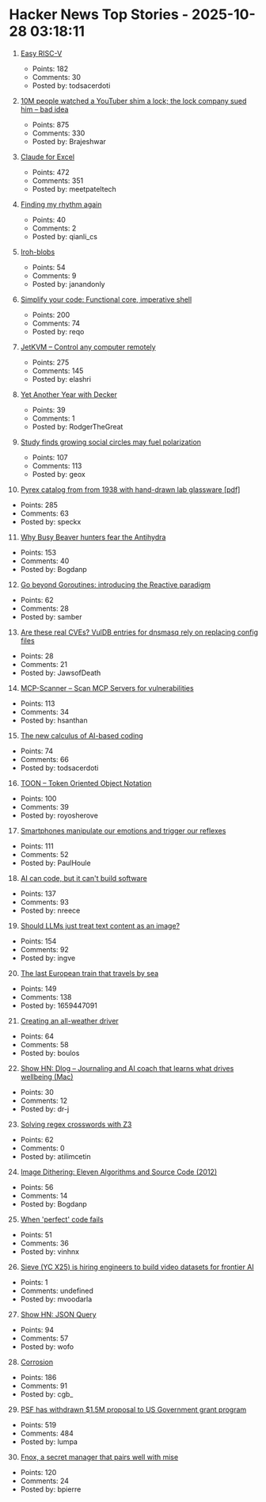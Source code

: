 # Hacker News Top Stories - 2025-10-28 03:18:11

1. [Easy RISC-V](https://dramforever.github.io/easyriscv/)
   - Points: 182
   - Comments: 30
   - Posted by: todsacerdoti

2. [10M people watched a YouTuber shim a lock; the lock company sued him – bad idea](https://arstechnica.com/tech-policy/2025/10/suing-a-popular-youtuber-who-shimmed-a-130-lock-what-could-possibly-go-wrong/)
   - Points: 875
   - Comments: 330
   - Posted by: Brajeshwar

3. [Claude for Excel](https://www.claude.com/claude-for-excel)
   - Points: 472
   - Comments: 351
   - Posted by: meetpateltech

4. [Finding my rhythm again](https://jeremydaly.com/finding-my-rhythm-again/)
   - Points: 40
   - Comments: 2
   - Posted by: qianli_cs

5. [Iroh-blobs](https://www.iroh.computer/blog/iroh-blobs-0-95-new-features)
   - Points: 54
   - Comments: 9
   - Posted by: janandonly

6. [Simplify your code: Functional core, imperative shell](https://testing.googleblog.com/2025/10/simplify-your-code-functional-core.html)
   - Points: 200
   - Comments: 74
   - Posted by: reqo

7. [JetKVM – Control any computer remotely](https://jetkvm.com/)
   - Points: 275
   - Comments: 145
   - Posted by: elashri

8. [Yet Another Year with Decker](http://beyondloom.com/blog/unionstate3.html)
   - Points: 39
   - Comments: 1
   - Posted by: RodgerTheGreat

9. [Study finds growing social circles may fuel polarization](https://phys.org/news/2025-10-friends-division-social-circles-fuel.html)
   - Points: 107
   - Comments: 113
   - Posted by: geox

10. [Pyrex catalog from from 1938 with hand-drawn lab glassware [pdf]](https://exhibitdb.cmog.org/opacimages/Images/Pyrex/Rakow_1000132877.pdf)
   - Points: 285
   - Comments: 63
   - Posted by: speckx

11. [Why Busy Beaver hunters fear the Antihydra](https://benbrubaker.com/why-busy-beaver-hunters-fear-the-antihydra/)
   - Points: 153
   - Comments: 40
   - Posted by: Bogdanp

12. [Go beyond Goroutines: introducing the Reactive paradigm](https://samuelberthe.substack.com/p/go-beyond-goroutines-introducing)
   - Points: 62
   - Comments: 28
   - Posted by: samber

13. [Are these real CVEs? VulDB entries for dnsmasq rely on replacing config files](https://seclists.org/oss-sec/2025/q4/79)
   - Points: 28
   - Comments: 21
   - Posted by: JawsofDeath

14. [MCP-Scanner – Scan MCP Servers for vulnerabilities](https://github.com/cisco-ai-defense/mcp-scanner)
   - Points: 113
   - Comments: 34
   - Posted by: hsanthan

15. [The new calculus of AI-based coding](https://blog.joemag.dev/2025/10/the-new-calculus-of-ai-based-coding.html)
   - Points: 74
   - Comments: 66
   - Posted by: todsacerdoti

16. [TOON – Token Oriented Object Notation](https://github.com/johannschopplich/toon)
   - Points: 100
   - Comments: 39
   - Posted by: royosherove

17. [Smartphones manipulate our emotions and trigger our reflexes](https://theconversation.com/smartphones-manipulate-our-emotions-and-trigger-our-reflexes-no-wonder-were-addicted-265014)
   - Points: 111
   - Comments: 52
   - Posted by: PaulHoule

18. [AI can code, but it can't build software](https://bytesauna.com/post/coding-vs-software-engineering)
   - Points: 137
   - Comments: 93
   - Posted by: nreece

19. [Should LLMs just treat text content as an image?](https://www.seangoedecke.com/text-tokens-as-image-tokens/)
   - Points: 154
   - Comments: 92
   - Posted by: ingve

20. [The last European train that travels by sea](https://www.bbc.com/travel/article/20251024-the-last-european-train-that-travels-by-sea)
   - Points: 149
   - Comments: 138
   - Posted by: 1659447091

21. [Creating an all-weather driver](https://waymo.com/blog/2025/10/creating-an-all-weather-driver)
   - Points: 64
   - Comments: 58
   - Posted by: boulos

22. [Show HN: Dlog – Journaling and AI coach that learns what drives wellbeing (Mac)](https://dlog.pro/)
   - Points: 30
   - Comments: 12
   - Posted by: dr-j

23. [Solving regex crosswords with Z3](https://blog.nelhage.com/post/regex-crosswords-z3/)
   - Points: 62
   - Comments: 0
   - Posted by: atilimcetin

24. [Image Dithering: Eleven Algorithms and Source Code (2012)](https://tannerhelland.com/2012/12/28/dithering-eleven-algorithms-source-code.html)
   - Points: 56
   - Comments: 14
   - Posted by: Bogdanp

25. [When 'perfect' code fails](https://marma.dev/articles/2025/when-perfect-code-fails)
   - Points: 51
   - Comments: 36
   - Posted by: vinhnx

26. [Sieve (YC X25) is hiring engineers to build video datasets for frontier AI](https://www.sievedata.com/)
   - Points: 1
   - Comments: undefined
   - Posted by: mvoodarla

27. [Show HN: JSON Query](https://jsonquerylang.org/)
   - Points: 94
   - Comments: 57
   - Posted by: wofo

28. [Corrosion](https://fly.io/blog/corrosion/)
   - Points: 186
   - Comments: 91
   - Posted by: cgb_

29. [PSF has withdrawn $1.5M proposal to US Government grant program](https://pyfound.blogspot.com/2025/10/NSF-funding-statement.html)
   - Points: 519
   - Comments: 484
   - Posted by: lumpa

30. [Fnox, a secret manager that pairs well with mise](https://github.com/jdx/mise/discussions/6779)
   - Points: 120
   - Comments: 24
   - Posted by: bpierre


